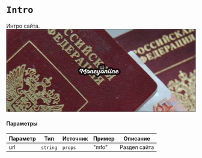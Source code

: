# `Intro`
Интро сайта.<br/>
![Intro](images/1.png)

#### Параметры
|Параметр|Тип|Источник|Пример|Описание|
|---|---|---|---|---|
|url|`string`|`props`|"mfo"|Раздел сайта|
